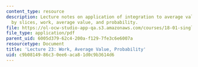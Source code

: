 ```yaml
---
content_type: resource
description: Lecture notes on application of integration to average value, volume
  by slices, work, average value, and probability.
file: https://ol-ocw-studio-app-qa.s3.amazonaws.com/courses/18-01-single-variable-calculus-fall-2006/c9b0814986c30ee6aca81d0c9b3614d6_lec23.pdf
file_type: application/pdf
parent_uid: 6005d379-62c4-200a-f129-7fe3c6e6007a
resourcetype: Document
title: 'Lecture 23: Work, Average Value, Probability'
uid: c9b08149-86c3-0ee6-aca8-1d0c9b3614d6
---
```

